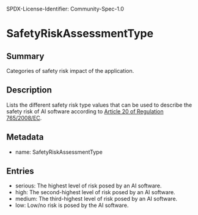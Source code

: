SPDX-License-Identifier: Community-Spec-1.0

# SafetyRiskAssessmentType

## Summary

Categories of safety risk impact of the application.

## Description

Lists the different safety risk type values that can be used to describe the safety risk of AI software
according to [Article 20 of Regulation 765/2008/EC](https://ec.europa.eu/docsroom/documents/17107/attachments/1/translations/en/renditions/pdf).

## Metadata

- name: SafetyRiskAssessmentType

## Entries

- serious: The highest level of risk posed by an AI software.
- high: The second-highest level of risk posed by an AI software. 
- medium: The third-highest level of risk posed by an AI software. 
- low: Low/no risk is posed by the AI software.
